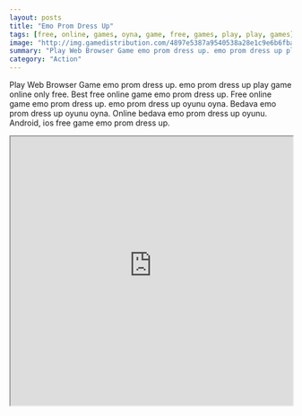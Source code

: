 ```yaml
---
layout: posts
title: "Emo Prom Dress Up"
tags: [free, online, games, oyna, game, free, games, play, play, games]
image: "http://img.gamedistribution.com/4897e5387a9540538a28e1c9e6b6fba8.jpg"
summary: "Play Web Browser Game emo prom dress up. emo prom dress up play game online only free. Best free online game emo prom dress up. Free online game emo prom dress up. emo prom dress up oyunu oyna. Bedava emo prom dress up oyunu oyna. Online bedava emo prom dress up oyunu. Android, ios free game emo prom dress up."
category: "Action"
---
```


Play Web Browser Game emo prom dress up. emo prom dress up play game online only free. Best free online game emo prom dress up. Free online game emo prom dress up. emo prom dress up oyunu oyna. Bedava emo prom dress up oyunu oyna. Online bedava emo prom dress up oyunu. Android, ios free game emo prom dress up.

<iframe width="100%" height="480px;" src="http://flash.gamedistribution.com?game=4897e5387a9540538a28e1c9e6b6fba8"></iframe>
